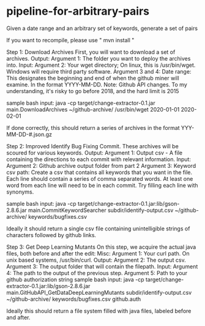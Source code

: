 # pipeline-for-arbitrary-pairs
Given a date range and an arbitrary set of keywords, generate a set of pairs

If you want to recompile, please use " mvn install "

Step 1: Download Archives
  First, you will want to download a set of archives. 
  Output: 
    Argument 1: The folder you want to deploy the archives into. 
  Input: 
    Argument 2: Your wget directory; On linux, this is /usr/bin/wget. Windows will require third party software.
    Argument 3 and 4: Date range: This designates the beginning and end of when the github miner will examine. In the format YYYY-MM-DD. 
      Note: Github API changes. To my understanding, it's risky to go before 2018, and the hard limit is 2015

  sample bash input:
    java -cp target/change-extractor-0.1.jar main.DownloadArchives ~/github-archive/ /usr/bin/wget 2020-01-01 2020-02-01

  If done correctly, this should return a series of archives in the format YYY-MM-DD-#.json.gz
  
Step 2: Improved Identify Bug Fixing Commit.
  These archives will be scoured for various keywords.
  Output:
    Argument 1: Output csv - A file containing the directions to each commit with relevant information.
  Input:
    Argument 2: Github archive output folder from part 2
    Argument 3: Keyword csv path: Create a csv that contains all keywords that you want in the file. Each line should contain a series of comma separated words. At least one word from each line will need to be in each commit. Try filling each line with synonyms. 

  sample bash input:
    java -cp target/change-extractor-0.1.jar:lib/gson-2.8.6.jar main.CommitKeywordSearcher subdir/identify-output.csv ~/github-archive/ keywords/bugfixes.csv
    
  Ideally it should return a single csv file containing unintelligible strings of characters followed by github links.

Step 3: Get Deep Learning Mutants
  On this step, we acquire the actual java files, both before and after the edit:
  Misc:
    Argument 1: Your curl path. On unix based systems, /usr/bin/curl. 
  Output:
    Argument 2: The output csv.
    Argument 3: The output folder that will contain the filepath.
  Input:
    Argument 4: The path to the output of the previous step.
    Argument 5: Path to your github authorization string
  sample bash input:
    java -cp target/change-extractor-0.1.jar:lib/gson-2.8.6.jar main.GitHubAPI_GetDataDeepLearningMutants subdir/identify-output.csv ~/github-archive/ keywords/bugfixes.csv github.auth
  
  Ideally this should return a file system filled with java files, labeled before and after.
  
